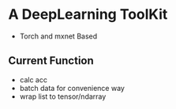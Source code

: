 # A DeepLearning ToolKit

- Torch and mxnet Based

## Current Function

- calc acc
- batch data for convenience way 
- wrap list to tensor/ndarray
